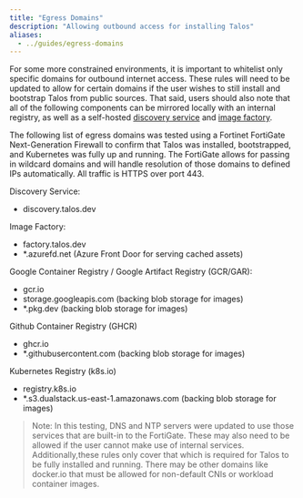 ```yaml
---
title: "Egress Domains"
description: "Allowing outbound access for installing Talos"
aliases:
  - ../guides/egress-domains
---
```


For some more constrained environments, it is important to whitelist only specific domains for outbound internet access.
These rules will need to be updated to allow for certain domains if the user wishes to still install and bootstrap Talos from public sources.
That said, users should also note that all of the following components can be mirrored locally with an internal registry, as well as a self-hosted [discovery service](https://github.com/siderolabs/discovery-service) and [image factory](https://github.com/siderolabs/image-factory).

The following list of egress domains was tested using a Fortinet FortiGate Next-Generation Firewall to confirm that Talos was installed, bootstrapped, and Kubernetes was fully up and running.
The FortiGate allows for passing in wildcard domains and will handle resolution of those domains to defined IPs automatically.
All traffic is HTTPS over port 443.

Discovery Service:

- discovery.talos.dev

Image Factory:

- factory.talos.dev
- *.azurefd.net (Azure Front Door for serving cached assets)

Google Container Registry / Google Artifact Registry (GCR/GAR):

- gcr.io
- storage.googleapis.com (backing blob storage for images)
- *.pkg.dev (backing blob storage for images)

Github Container Registry (GHCR)

- ghcr.io
- *.githubusercontent.com (backing blob storage for images)

Kubernetes Registry (k8s.io)

- registry.k8s.io
- *.s3.dualstack.us-east-1.amazonaws.com (backing blob storage for images)

> Note: In this testing, DNS and NTP servers were updated to use those services that are built-in to the FortiGate.
        These may also need to be allowed if the user cannot make use of internal services.
        Additionally,these rules only cover that which is required for Talos to be fully installed and running.
        There may be other domains like docker.io that must be allowed for non-default CNIs or workload container images.
